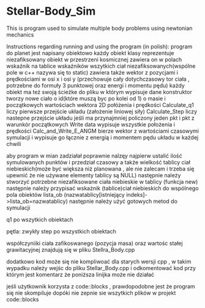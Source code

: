 # Stellar-Body_Sim
This is program used to simulate multiple body problems using newtonian mechanics

Instructions regarding running and using the program (in polish):
program do planet jest napisany obiektowo
każdy obiekt klasy reprezentuje niezafiksowany obiekt w przestrzeni kosmicznej
zawiera on w polach wskaźnik na tablice wskaźników wszytkich ciał niezafiksowanych(wspólne pole w c++ nazywa się to static)
zawiera także wektor z pozycjami i prędkościami w osi x i osi y (przechowuje cały dotychczasowy tor ciała , potrzebne do formuły 3 punktowej oraz energi i momentu pędu)
każdy obiekt ma też swoją ścieżke do pliku w którym wypisuje dane
konstruktor tworzy nowe ciało o id(które muszą byc po kolei od 1) o masie i początkowych wartościach wektora  2D połóżenia i prędkości
Calculate_q1 liczy pierwsze przejście układu (założenie liniowej siły)
Calculate_Step liczy nastepne przejście układu jeśli ma przynajmniej policzony jeden pkt i pkt  z warunkór początkowych
Write data wypisuje wszystkie położenia i prędkości
Calc_and_Write_E_ANGM bierze wektor z wartościami czasowymi symulacji i wypisuje go łącznie z energią i momentem pędu układu w każdej chwili

aby program w mian zadziałał poprawnie nalzęy najpierw ustalić ilość symulowanych punktów i przedział czasowy a także wielkość tablicy ciał niebieskich(może być większa niż planowana , ale nie zalecam i trzeba się upewnić że nie używane elementy tablicy są NULL)
następnie należy stworzyć potrzebne niezafiksowane ciała niebieskie w tablicy (funkcja new)
następnie należy przypisać wskażnik (tablice)ciał niebieskich do wspólnego pola obiektów lista_ob (nazwatablicy[istniejący indeks]->lista_ob=nazwatablicy)
następnie należy użyć gotowych metod do symulacji

q1 po wszytkich obiektach

pętla:
zwykły step po wszystkich obiektach

współczyniiki ciała zafikoswanego (pozycja masa) oraz wartośc stałej grawitacyjnej znajdują się w pliku Stellra_Body.cpp

dodatkowo kod może się nie kompliwoać dla starych wersji cpp , w takim wypadku należy wejśc do pliku Stellar_Body.cpp i odkomentować kod przy którym jest komentarz że poniższa linijka może nie działać

jeśli użytkownik korzysta z code::blocks , prawdopodobne jest że program się nie skompiluje dopóki nie zepnie sie wszytkich plików w projekt code::blocks
